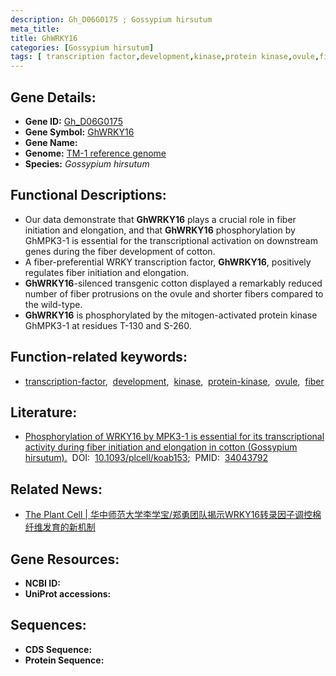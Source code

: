 ```yaml
---
description: Gh_D06G0175 ; Gossypium hirsutum
meta_title:
title: GhWRKY16
categories: [Gossypium hirsutum]
tags: [ transcription factor,development,kinase,protein kinase,ovule,fiber ]
---
```


## Gene Details:
- **Gene ID:**	[Gh_D06G0175]()
- **Gene Symbol:** <u>GhWRKY16</u>
- **Gene Name:** 
- **Genome:** [TM-1 reference genome]()
- **Species:** *Gossypium hirsutum*

## Functional Descriptions:
   - Our data demonstrate that **GhWRKY16** plays a crucial role in fiber initiation and elongation, and that **GhWRKY16** phosphorylation by GhMPK3-1 is essential for the transcriptional activation on downstream genes during the fiber development of cotton.
   - A fiber-preferential WRKY transcription factor, **GhWRKY16**, positively regulates fiber initiation and elongation.
   - **GhWRKY16**-silenced transgenic cotton displayed a remarkably reduced number of fiber protrusions on the ovule and shorter fibers compared to the wild-type.
   - **GhWRKY16** is phosphorylated by the mitogen-activated protein kinase GhMPK3-1 at residues T-130 and S-260.

## Function-related keywords:
   - [transcription-factor](/tags/transcription-factor/),&nbsp;&nbsp;[development](/tags/development/),&nbsp;&nbsp;[kinase](/tags/kinase/),&nbsp;&nbsp;[protein-kinase](/tags/protein-kinase/),&nbsp;&nbsp;[ovule](/tags/ovule/),&nbsp;&nbsp;[fiber](/tags/fiber/)

## Literature:
   - [Phosphorylation of WRKY16 by MPK3-1 is essential for its transcriptional activity during fiber initiation and elongation in cotton (Gossypium hirsutum).]( https://academic.oup.com/plcell/article/33/8/2736/6287074?login=true)&nbsp;&nbsp;DOI:&nbsp;&nbsp;[10.1093/plcell/koab153](https://academic.oup.com/plcell/article/33/8/2736/6287074?login=true);&nbsp;&nbsp;PMID:&nbsp;&nbsp;[34043792](https://pubmed.ncbi.nlm.nih.gov/34043792/)

## Related News:
   - [The Plant Cell | 华中师范大学李学宝/郑勇团队揭示WRKY16转录因子调控棉纤维发育的新机制](https://mp.weixin.qq.com/s?__biz=Mzg3MDEwNDEyMg==&mid=2247511272&idx=3&sn=d3c8ca6bc09530f09db9264b0231ac93&chksm=ce9001bdf9e788ab30ff04b4a080af57ffe89cd0b5c3855f52230fc1a52536f32051a9140866&scene=27#wechat_redirect)

## Gene Resources:
- **NCBI ID:**  [](https://www.ncbi.nlm.nih.gov/gene/?term=)
- **UniProt accessions:** [](https://www.uniprot.org/uniprotkb//entry)



## Sequences:
- **CDS Sequence:**
- **Protein Sequence:**
